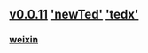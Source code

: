 ## [v0.0.11](https://github.com/littleflute/hz22/edit/master/README.md) ['newTed'](https://github.com/littleflute/newTed) ['tedx'](https://github.com/littleflute/tedx)
### [weixin](https://github.com/littleflute/weixin) 
